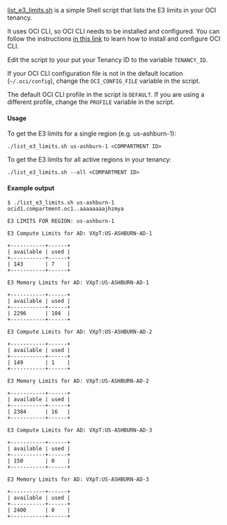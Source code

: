 [list_e3_limits.sh](./list_e3_limits.sh) is a simple Shell script that lists the E3 limits in your OCI tenancy.

It uses OCI CLI, so OCI CLI needs to be installed and configured. You can follow the instructions [in this link](https://docs.oracle.com/en-us/iaas/Content/API/SDKDocs/cliinstall.htm) to learn how to install and configure OCI CLI.

Edit the script to your put your Tenancy ID to the variable `TENANCY_ID`.

If your OCI CLI configuration file is not in the default location (`~/.oci/config`), change the `OCI_CONFIG_FILE` variable in the script.

The default OCI CLI profile in the script is `DEFAULT`. If you are using a different profile, change the `PROFILE` variable in the script.

#### Usage

To get the E3 limits for a single region (e.g. us-ashburn-1):

```shell
./list_e3_limits.sh us-ashburn-1 <COMPARTMENT ID>
```

To get the E3 limits for all active regions in your tenancy:


```shell
./list_e3_limits.sh --all <COMPARTMENT ID>
```

#### Example output

```
$ ./list_e3_limits.sh us-ashburn-1 ocid1.compartment.oc1..aaaaaaaajhzmya

E3 LIMITS FOR REGION: us-ashburn-1

E3 Compute Limits for AD: VXpT:US-ASHBURN-AD-1

+-----------+------+
| available | used |
+-----------+------+
| 143       | 7    |
+-----------+------+

E3 Memory Limits for AD: VXpT:US-ASHBURN-AD-1

+-----------+------+
| available | used |
+-----------+------+
| 2296      | 104  |
+-----------+------+

E3 Compute Limits for AD: VXpT:US-ASHBURN-AD-2

+-----------+------+
| available | used |
+-----------+------+
| 149       | 1    |
+-----------+------+

E3 Memory Limits for AD: VXpT:US-ASHBURN-AD-2

+-----------+------+
| available | used |
+-----------+------+
| 2384      | 16   |
+-----------+------+

E3 Compute Limits for AD: VXpT:US-ASHBURN-AD-3

+-----------+------+
| available | used |
+-----------+------+
| 150       | 0    |
+-----------+------+

E3 Memory Limits for AD: VXpT:US-ASHBURN-AD-3

+-----------+------+
| available | used |
+-----------+------+
| 2400      | 0    |
+-----------+------+
```
